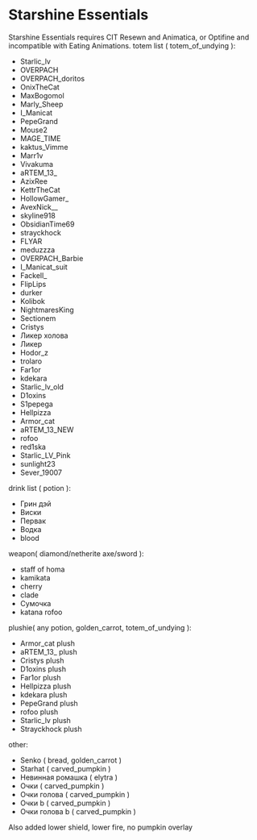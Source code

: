 # Starshine Essentials
Starshine Essentials requires CIT Resewn and Animatica, or Optifine and incompatible with Eating Animations. 
totem list ( totem_of_undying ):
- Starlic_lv
- OVERPACH
- OVERPACH_doritos
- OnixTheCat
- MaxBogomol
- Marly_Sheep
- I_Manicat
- PepeGrand
- Mouse2
- MAGE_TIME
- kaktus_Vimme
- Marr1v
- Vivakuma
- aRTEM_13_
- AzixRee
- KettrTheCat
- HollowGamer_
- AvexNick__
- skyline918
- ObsidianTime69
- strayckhock
- FLYAR
- meduzzza
- OVERPACH_Barbie
- I_Manicat_suit
- Fackell_
- FlipLips
- durker
- Kolibok
- NightmaresKing
- Sectionem
- Cristys
- Ликер холова
- Ликер
- Hodor_z
- trolaro
- Far1or
- kdekara
- Starlic_lv_old
- D1oxins
- S1pepega
- Hellpizza
- Armor_cat
- aRTEM_13_NEW
- rofoo
- red1ska
- Starlic_LV_Pink
- sunlight23
- Sever_19007

drink list ( potion ):
- Грин дэй
- Виски
- Первак
- Водка
- blood

weapon( diamond/netherite axe/sword ):
- staff of homa
- kamikata
- cherry
- clade
- Сумочка
- katana rofoo

plushie( any potion, golden_carrot, totem_of_undying ):
- Armor_cat plush
- aRTEM_13_ plush
- Cristys plush
- D1oxins plush
- Far1or plush
- Hellpizza plush
- kdekara plush
- PepeGrand plush
- rofoo plush
- Starlic_lv plush
- Strayckhock plush

other:
- Senko ( bread, golden_carrot )
- Starhat ( carved_pumpkin )
- Невинная ромашка ( elytra )
- Очки ( carved_pumpkin )
- Очки голова ( carved_pumpkin )
- Очки b ( carved_pumpkin )
- Очки голова b ( carved_pumpkin )

Also added lower shield, lower fire, no pumpkin overlay

